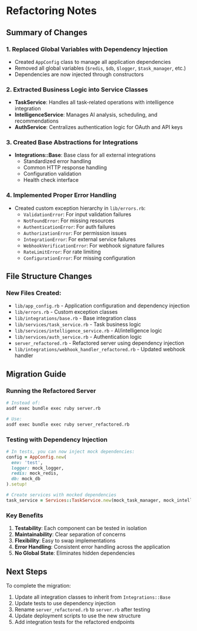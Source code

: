 # Refactoring Notes

## Summary of Changes

### 1. Replaced Global Variables with Dependency Injection
- Created `AppConfig` class to manage all application dependencies
- Removed all global variables (`$redis`, `$db`, `$logger`, `$task_manager`, etc.)
- Dependencies are now injected through constructors

### 2. Extracted Business Logic into Service Classes
- **TaskService**: Handles all task-related operations with intelligence integration
- **IntelligenceService**: Manages AI analysis, scheduling, and recommendations
- **AuthService**: Centralizes authentication logic for OAuth and API keys

### 3. Created Base Abstractions for Integrations
- **Integrations::Base**: Base class for all external integrations
  - Standardized error handling
  - Common HTTP response handling
  - Configuration validation
  - Health check interface

### 4. Implemented Proper Error Handling
- Created custom exception hierarchy in `lib/errors.rb`:
  - `ValidationError`: For input validation failures
  - `NotFoundError`: For missing resources
  - `AuthenticationError`: For auth failures
  - `AuthorizationError`: For permission issues
  - `IntegrationError`: For external service failures
  - `WebhookVerificationError`: For webhook signature failures
  - `RateLimitError`: For rate limiting
  - `ConfigurationError`: For missing configuration

## File Structure Changes

### New Files Created:
- `lib/app_config.rb` - Application configuration and dependency injection
- `lib/errors.rb` - Custom exception classes
- `lib/integrations/base.rb` - Base integration class
- `lib/services/task_service.rb` - Task business logic
- `lib/services/intelligence_service.rb` - AI/intelligence logic
- `lib/services/auth_service.rb` - Authentication logic
- `server_refactored.rb` - Refactored server using dependency injection
- `lib/integrations/webhook_handler_refactored.rb` - Updated webhook handler

## Migration Guide

### Running the Refactored Server
```bash
# Instead of:
asdf exec bundle exec ruby server.rb

# Use:
asdf exec bundle exec ruby server_refactored.rb
```

### Testing with Dependency Injection
```ruby
# In tests, you can now inject mock dependencies:
config = AppConfig.new(
  env: 'test',
  logger: mock_logger,
  redis: mock_redis,
  db: mock_db
).setup!

# Create services with mocked dependencies
task_service = Services::TaskService.new(mock_task_manager, mock_intelligence)
```

### Key Benefits
1. **Testability**: Each component can be tested in isolation
2. **Maintainability**: Clear separation of concerns
3. **Flexibility**: Easy to swap implementations
4. **Error Handling**: Consistent error handling across the application
5. **No Global State**: Eliminates hidden dependencies

## Next Steps

To complete the migration:

1. Update all integration classes to inherit from `Integrations::Base`
2. Update tests to use dependency injection
3. Rename `server_refactored.rb` to `server.rb` after testing
4. Update deployment scripts to use the new structure
5. Add integration tests for the refactored endpoints